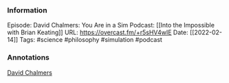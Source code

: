 ### Information

Episode: David Chalmers: You Are in a Sim
Podcast: [[Into the Impossible with Brian Keating]]
URL: https://overcast.fm/+r5sHV4wIE
Date: [[2022-02-14]]
Tags: #science #philosophy #simulation
#podcast


### Annotations

[David Chalmers](http://consc.net/)